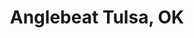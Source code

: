 ---
state: OK
region: Tulsa
title: Anglebeat Tulsa, OK
event_url: https://www.eventbrite.com/e/angelbeat-technology-seminar-on-cloudsecurityaidata-registration-54206671614
start_date: 2019-01-30
cost: $200
topics: [ cloud, dataai, security ]
---